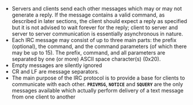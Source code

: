 - Servers and clients send each other messages which may or may not generate a reply.  If the message contains a valid command, as described in later sections, the client should expect a reply as specified but it is not advised to wait forever for the reply; client to server and server to server communication is essentially asynchronous in nature.
- Each IRC message may consist of up to three main parts: the prefix (optional), the command, and the command parameters (of which there may be up to 15).  The prefix, command, and all parameters are separated by one (or more) ASCII space character(s) (0x20).
- Empty messages are silently ignored
- CR and LF are message separators.
- The main purpose of the IRC protocol is to provide a base for clients to communicate with each other. **`PRIVMSG`**, **`NOTICE`** and **`SQUERY`** are the only messages available which actually perform delivery of a text message from one client to another